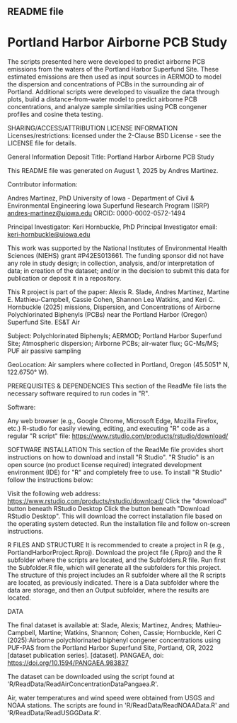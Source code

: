 ## README file
# Portland Harbor Airborne PCB Study

The scripts presented here were developed to predict airborne PCB emissions from the waters of the Portland Harbor Superfund Site. These estimated emissions are then used as input sources in AERMOD to model the dispersion and concentrations of PCBs in the surrounding air of Portland. Additional scripts were developed to visualize the data through plots, build a distance-from-water model to predict airborne PCB concentrations, and analyze sample similarities using PCB congener profiles and cosine theta testing.


SHARING/ACCESS/ATTRIBUTION LICENSE INFORMATION
Licenses/restrictions: licensed under the 2-Clause BSD License - see the LICENSE file for details.

General Information
Deposit Title: Portland Harbor Airborne PCB Study

This README file was generated on August 1, 2025 by Andres Martinez.

Contributor information:

Andres Martinez, PhD University of Iowa - Department of Civil & Environmental Engineering Iowa Superfund Research Program (ISRP) andres-martinez@uiowa.edu ORCID: 0000-0002-0572-1494

Principal Investigator: Keri Hornbuckle, PhD Principal Investigator email: keri-hornbuckle@uiowa.edu

This work was supported by the National Institutes of Environmental Health Sciences (NIEHS) grant #P42ES013661. The funding sponsor did not have any role in study design; in collection, analysis, and/or interpretation of data; in creation of the dataset; and/or in the decision to submit this data for publication or deposit it in a repository.

This R project is part of the paper: Alexis R. Slade, Andres Martinez, Martine E. Mathieu-Campbell, Cassie Cohen, Shannon Lea Watkins, and Keri C. Hornbuckle (2025) missions, Dispersion, and Concentrations of Airborne Polychlorinated Biphenyls (PCBs) near the Portland Harbor (Oregon) Superfund Site. ES&T Air

Subject: Polychlorinated Biphenyls; AERMOD; Portland Harbor Superfund Site; Atmospheric dispersion; Airborne PCBs; air-water flux; GC-Ms/MS; PUF air passive sampling

GeoLocation: Air samplers where collected in Portland, Oregon (45.5051° N, 122.6750° W).

PREREQUISITES & DEPENDENCIES
This section of the ReadMe file lists the necessary software required to run codes in "R".

Software:

Any web browser (e.g., Google Chrome, Microsoft Edge, Mozilla Firefox, etc.)
R-studio for easily viewing, editing, and executing "R" code as a regular "R script" file: https://www.rstudio.com/products/rstudio/download/

SOFTWARE INSTALLATION
This section of the ReadMe file provides short instructions on how to download and install "R Studio". "R Studio" is an open source (no product license required) integrated development environment (IDE) for "R" and completely free to use. To install "R Studio" follow the instructions below:

Visit the following web address: https://www.rstudio.com/products/rstudio/download/
Click the "download" button beneath RStudio Desktop
Click the button beneath "Download RStudio Desktop". This will download the correct installation file based on the operating system detected.
Run the installation file and follow on-screen instructions.

R FILES AND STRUCTURE
It is recommended to create a project in R (e.g., PortlandHarborProject.Rproj). Download the project file (.Rproj) and the R subfolder where the scripts are located, and the Subfolders.R file. Run first the Subfolder.R file, which will generate all the subfolders for this project. The structure of this project includes an R subfolder where all the R scripts are located, as previously indicated. There is a Data subfolder where the data are storage, and then an Output subfolder, where the results are located.

DATA

The final dataset is available at: Slade, Alexis; Martinez, Andres; Mathieu-Campbell, Martine; Watkins, Shannon; Cohen, Cassie; Hornbuckle, Keri C (2025):Airborne polychlorinated biphenyl congener concentrations using PUF-PAS from the Portland Harbor Superfund Site, Portland, OR, 2022 [dataset publication series]. [dataset].  PANGAEA, doi: https://doi.org/10.1594/PANGAEA.983837

The dataset can be downloaded using the script found at 'R/ReadData/ReadAirConcentrationDataPangaea.R'.

Air, water temperatures and wind speed were obtained from USGS and NOAA stations. The scripts are found in 'R/ReadData/ReadNOAAData.R' and 'R/ReadData/ReadUSGGData.R'. 
